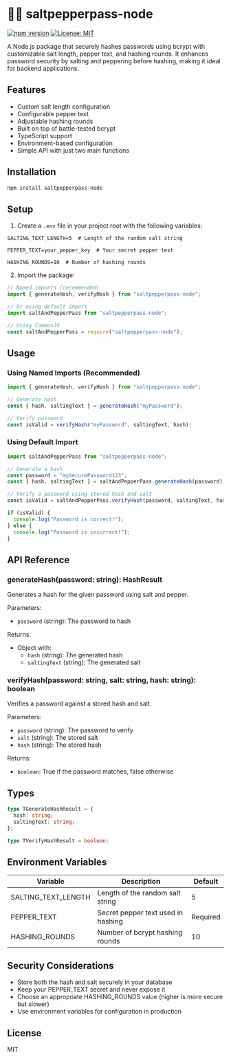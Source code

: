 # 🧂🔑 saltpepperpass-node

[![npm version](https://img.shields.io/npm/v/saltpepperpass-node.svg)](https://www.npmjs.com/package/saltpepperpass-node)
[![License: MIT](https://img.shields.io/badge/License-MIT-yellow.svg)](https://opensource.org/licenses/MIT)

A Node.js package that securely hashes passwords using bcrypt with customizable salt length, pepper text, and hashing rounds. It enhances password security by salting and peppering before hashing, making it ideal for backend applications.

## Features

- Custom salt length configuration
- Configurable pepper text
- Adjustable hashing rounds
- Built on top of battle-tested bcrypt
- TypeScript support
- Environment-based configuration
- Simple API with just two main functions

## Installation

```bash
npm install saltpepperpass-node
```

## Setup

1. Create a `.env` file in your project root with the following variables:

```env
SALTING_TEXT_LENGTH=5  # Length of the random salt string

PEPPER_TEXT=your_pepper_key  # Your secret pepper text

HASHING_ROUNDS=10  # Number of hashing rounds
```

2. Import the package:

```typescript
// Named imports (recommended)
import { generateHash, verifyHash } from "saltpepperpass-node";

// Or using default import
import saltAndPepperPass from "saltpepperpass-node";

// Using CommonJS
const saltAndPepperPass = require("saltpepperpass-node");
```

## Usage

### Using Named Imports (Recommended)

```typescript
import { generateHash, verifyHash } from "saltpepperpass-node";

// Generate hash
const { hash, saltingText } = generateHash("myPassword");

// Verify password
const isValid = verifyHash("myPassword", saltingText, hash);
```

### Using Default Import

```typescript
import saltAndPepperPass from "saltpepperpass-node";

// Generate a hash
const password = "mySecurePassword123";
const { hash, saltingText } = saltAndPepperPass.generateHash(password);

// Verify a password using stored hash and salt
const isValid = saltAndPepperPass.verifyHash(password, saltingText, hash);

if (isValid) {
  console.log("Password is correct!");
} else {
  console.log("Password is incorrect!");
}
```

## API Reference

### generateHash(password: string): HashResult

Generates a hash for the given password using salt and pepper.

Parameters:

- `password` (string): The password to hash

Returns:

- Object with:
  - `hash` (string): The generated hash
  - `saltingText` (string): The generated salt

### verifyHash(password: string, salt: string, hash: string): boolean

Verifies a password against a stored hash and salt.

Parameters:

- `password` (string): The password to verify
- `salt` (string): The stored salt
- `hash` (string): The stored hash

Returns:

- `boolean`: True if the password matches, false otherwise

## Types

```typescript
type TGenerateHashResult = {
  hash: string;
  saltingText: string;
};

type TVerifyHashResult = boolean;
```

## Environment Variables

| Variable            | Description                        | Default  |
| ------------------- | ---------------------------------- | -------- |
| SALTING_TEXT_LENGTH | Length of the random salt string   | 5        |
| PEPPER_TEXT         | Secret pepper text used in hashing | Required |
| HASHING_ROUNDS      | Number of bcrypt hashing rounds    | 10       |

## Security Considerations

- Store both the hash and salt securely in your database
- Keep your PEPPER_TEXT secret and never expose it
- Choose an appropriate HASHING_ROUNDS value (higher is more secure but slower)
- Use environment variables for configuration in production

## License

MIT
